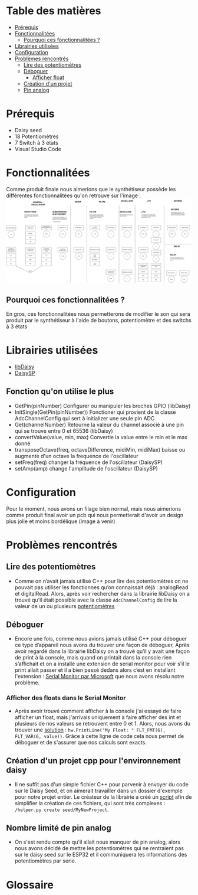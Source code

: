 # Table des matières
- [Prérequis](#item-1)
- [Fonctionnalitées](#item-2)
    - [Pourquoi ces fonctionnalitées ?](#item-3)
- [Librairies utilisées](#item-4)
- [Configuration](#item-5)
- [Problèmes rencontrés](#item-6)
    - [Lire des potentiomètres](#item-7)
    - [Déboguer](#item-8)
        - [Afficher float](#item-9)
    - [Création d'un projet](#item-10)
    - [Pin analog](#item-11)

<a id="item-1"></a>

# Prérequis
- Daisy seed
- 18 Potentiomètres
- 7 Switch à 3 états 
- Visual Studio Code

<a id="item-2"></a>

# Fonctionnalitées
Comme produit finale nous aimerions que le synthétiseur possède les différentes fonctionnalitées qu'on retrouve sur l'image : 
![Synthétiseur Fonctionnalitées](/images/Synth_V2.drawio.png)

<a id="item-3"></a>

## Pourquoi ces fonctionnalitées ?
En gros, ces fonctionnalitées nous permetterons de modifier le son qui sera produit par le synthétiseur à l'aide de boutons, potentiomètre et des switchs à 3 états

<a id="item-4"></a>

# Librairies utilisées
- [libDaisy](https://github.com/electro-smith/libDaisy)
- [DaisySP](https://github.com/electro-smith/DaisySP)

## Fonction qu'on utilise le plus
- GetPin(pinNumber) Configurer ou manipuler les broches GPIO (libDaisy)
- InitSingle(GetPin(pinNumber)) Fonctioner qui provient de la classe AdcChannelConfig qui sert à initializer une seule pin ADC
- Get(channelNumber) Retourne la valeur du channel associé à une pin qui se trouve entre 0 et 65536 (libDaisy)
- convertValue(value, min, max) Convertie la value entre le min et le max donné
- transposeOctave(freq, octaveDifference, midiMin, midiMax) baisse ou augmente d'un octave la frequence de l'oscillateur
- setFreq(freq) changer la fréquence de l'oscillateur (DaisySP)
- setAmp(amp) change l'amplitude de l'oscillateur (DaisySP)

<a id="item-5"></a>

# Configuration
Pour le moment, nous avons un filage bien normal, mais nous aimerions comme produit final avoir un pcb qui nous permetterait d'avoir un design plus jolie et moins bordélique (image à venir)

<a id="item-6"></a>

# Problèmes rencontrés

<a id="item-7"></a>

## Lire des potentiomètres
- Comme on n’avait jamais utilisé C++ pour lire des potentiomètres on ne pouvait pas utiliser les fonctionnes qu’on connaissait déjà : analogRead et digitalRead. Alors, après voir rechercher dans la librairie libDaisy on a trouvé qu’il était possible avec la classe `AdcChannelConfig` de lire la valeur de un ou plusieurs [potentiomètres](https://forum.electro-smith.com/t/adc-reading/541/2)

<a id="item-8"></a>

## Déboguer
- Encore une fois, comme nous avions jamais utilisé C++ pour déboguer ce type d’appareil nous avons du trouver une façon de déboguer, Après avoir regardé dans la librairie libDaisy on a trouvé qu’il y avait une façon de print à la console, mais quand on printait dans la console rien s’affichait et on a installé une extension de serial monitor pour voir s’il le print allait passer et il a bien passé dedans alors c’est en installant l'extension : [Serial Monitor par Microsoft](https://marketplace.visualstudio.com/items?itemName=ms-vscode.vscode-serial-monitor) que nous avons résolu notre problème.

<a id="item-9"></a>

### Afficher des floats dans le Serial Monitor
- Après avoir trouvé comment afficher à la console j'ai essayé de faire afficher un float, mais j'arrivais uniquement à faire afficher des int et plusieurs de nos valeurs se retrouvent entre 0 et 1. Alors, nous avons du trouver une [solution](https://forum.electro-smith.com/t/lost-half-day-on-figuring-out-how-to-debug-print-floats/2977) : `hw.PrintLine("My Float: " FLT_FMT(6), FLT_VAR(6, value))`. Grâce à cette ligne de code cela nous permet de déboguer et de s'assurer que nos calculs sont exacts.

<a id="item-10"></a>

## Création d'un projet cpp pour l'environnement daisy
- Il ne suffit pas d'un simple fichier C++ pour parvenir à envoyer du code sur le Daisy Seed, et on aimerait travailler dans un dossier d'exemple pour notre projet entier. Le créateur de la librairie a créé un [script](https://github.com/electro-smith/DaisyWiki/wiki/How-To-Create-a-New-Project) afin de simplifier la création de ces fichiers, qui sont très complexes : `/helper.py create seed/MyNewProject`.

<a id="item-11"></a>

## Nombre limité de pin analog
- On s'est rendu compte qu'il allait nous manquer de pin analog, alors nous avons décidé de mettre les potentiomètres qui ne rentraient pas sur le daisy seed sur le ESP32 et il communiquera les informations des potentiomètres par serie.

# Glossaire